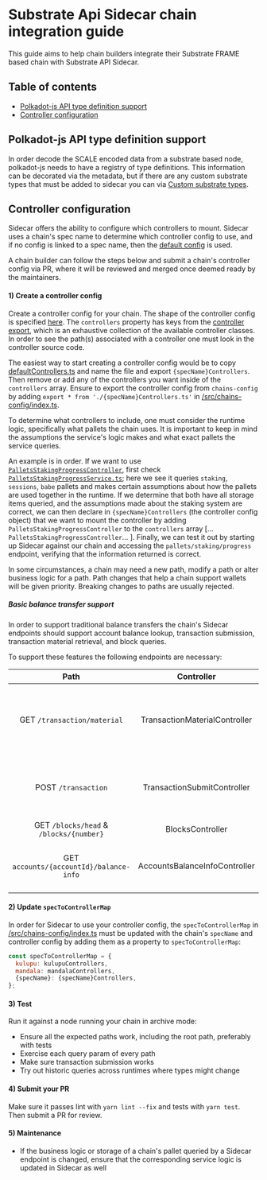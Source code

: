 # Substrate Api Sidecar chain integration guide

This guide aims to help chain builders integrate their Substrate FRAME based chain with Substrate API Sidecar.

## Table of contents

- [Polkadot-js API type definition support](#polkadot-js-API-type-definition-support)
- [Controller configuration](controller-configuration)

## Polkadot-js API type definition support

In order decode the SCALE encoded data from a substrate based node, polkadot-js needs to have a registry of type definitions. This information can be decorated via the metadata, but if there are any custom substrate types that must be added to sidecar you can via [Custom substrate types](../README.md/#custom-substrate-types).

## Controller configuration

Sidecar offers the ability to configure which controllers to mount. Sidecar uses a chain's spec name to determine which controller config to use, and if no config is linked to a spec name, then the [default config](/src/chains-config/defaultControllers.ts) is used.

A chain builder can follow the steps below and submit a chain's controller config via PR, where it will be reviewed and merged once deemed ready by the maintainers.

#### 1) Create a controller config

 Create a controller config for your chain. The shape of the controller config is specified [here](/src/types/chains-config/ControllerConfig.ts). The `controllers` property has keys from the [controller export](/src/controllers/index.ts), which is an exhaustive collection of the available controller classes. In order to see the path(s) associated with a controller one must look in the controller source code.

 The easiest way to start creating a controller config would be to copy [defaultControllers.ts](/src/chains-config/ControllerConfig.ts) and name the file and export `{specName}Controllers`. Then remove or add any of the controllers you want inside of the `controllers` array. Ensure to export the controller config from `chains-config` by adding `export * from './{specName}Controllers.ts'` in [/src/chains-config/index.ts](/src/chains-config/index.ts).

 To determine what controllers to include, one must consider the runtime logic, specifically what pallets the chain uses. It is important to keep in mind the assumptions the service's logic makes and what exact pallets the service queries.

An example is in order. If we want to use [`PalletsStakingProgressController`](/src/controllers/pallets/PalletsStakingProgressController.ts), first check [`PalletsStakingProgressService.ts`](/src/services/pallets/PalletsStakingProgressService.ts); here we see it queries `staking`, `sessions`, `babe` pallets and makes certain assumptions about how the pallets are used together in the runtime. If we determine that both have all storage items queried, and the assumptions made about the staking system are correct, we can then declare in `{specName}Controllers` (the controller config object) that we want to mount the controller by adding `PalletsStakingProgressController` to the `controllers` array [... `PalletsStakingProgressController`... ]. Finally, we can test it out by starting up Sidecar against our chain and accessing the `pallets/staking/progress` endpoint, verifying that the information returned is correct.

In some circumstances, a chain may need a new path, modify a path or alter business logic for a path. Path changes that help a chain support wallets will be given priority. Breaking changes to paths are usually rejected.

##### Basic balance transfer support

In order to support traditional balance transfers the chain's Sidecar endpoints should support account balance lookup, transaction submission, transaction material retrieval, and block queries.

To support these features the following endpoints are necessary:

|                   Path                   |           Controller          |                                 Description                                |
|:----------------------------------------:|:-----------------------------:|:--------------------------------------------------------------------------:|
|       GET  `/transaction/material`       | TransactionMaterialController | Get all the network information needed to construct a transaction offline. |
|            POST `/transaction`           |  TransactionSubmitController  |            Submit a transaction to the node's transaction pool.            |
| GET `/blocks/head`  & `/blocks/{number}` |        BlocksController       |                                Get a block.                                |
|  GET `accounts/{accountId}/balance-info` | AccountsBalanceInfoController |                   Get balance information for an account.                  |

#### 2) Update `specToControllerMap`

In order for Sidecar to use your controller config, the `specToControllerMap` in [/src/chains-config/index.ts](/src/chains-config/index.ts) must be updated with the chain's `specName` and controller config by adding them as a property to `specToControllerMap`:

```javascript
const specToControllerMap = {
  kulupu: kulupuControllers,
  mandala: mandalaControllers,
  {specName}: {specName}Controllers,
};
```

#### 3) Test

Run it against a node running your chain in archive mode:

- Ensure all the expected paths work, including the root path, preferably with tests
- Exercise each query param of every path
- Make sure transaction submission works
- Try out historic queries across runtimes where types might change

#### 4) Submit your PR

Make sure it passes lint with `yarn lint --fix` and tests with `yarn test`. Then submit a PR for review.

#### 5) Maintenance

- If the business logic or storage of a chain's pallet queried by a Sidecar endpoint is changed, ensure that the corresponding service logic is updated in Sidecar as well
